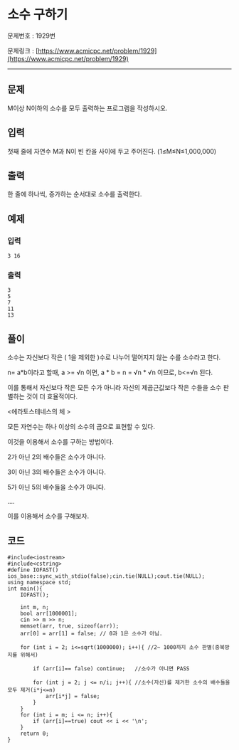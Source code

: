 # 소수 구하기

문제번호 :  1929번

문제링크 : [https://www.acmicpc.net/problem/1929](https://www.acmicpc.net/problem/1929)

----------

## 문제 ##

M이상 N이하의 소수를 모두 출력하는 프로그램을 작성하시오.




## 입력 ##

첫째 줄에 자연수 M과 N이 빈 칸을 사이에 두고 주어진다. (1≤M≤N≤1,000,000)




## 출력 ##

한 줄에 하나씩, 증가하는 순서대로 소수를 출력한다.




## 예제 ##
### 입력 ###

	3 16

### 출력 ###

	3
	5
	7
	11
	13

## 풀이 ##

소수는  자신보다 작은 ( 1을 제외한 )수로 나누어 떨어지지 않는 수를 소수라고 한다.



n= a*b이라고 할때, a >= √n 이면, a * b = n = √n * √n 이므로, b<=√n 된다.

이를 통해서 자신보다 작은 모든 수가 아니라 자신의 제곱근값보다 작은 수들을 소수 판별하는 것이 더 효율적이다.

<에라토스테네스의 체 >

모든 자연수는 하나 이상의 소수의 곱으로 표현할 수 있다.

이것을 이용해서 소수를 구하는 방법이다.

2가 아닌 2의 배수들은 소수가 아니다.

3이 아닌 3의 배수들은 소수가 아니다.

5가 아닌 5의 배수들을 소수가 아니다.

....

이를 이용해서 소수를 구해보자.



## 코드 ##




	#include<iostream>
	#include<cstring>
	#define IOFAST() ios_base::sync_with_stdio(false);cin.tie(NULL);cout.tie(NULL);
	using namespace std;
	int main(){
		IOFAST();
		
		int m, n;
		bool arr[1000001];
		cin >> m >> n; 
		memset(arr, true, sizeof(arr));
		arr[0] = arr[1] = false; // 0과 1은 소수가 아님.
		
		for (int i = 2; i<=sqrt(1000000); i++){ //2~ 1000까지 소수 판별(중복방지를 위해서)
	
			if (arr[i]== false)	continue;	//소수가 아니면 PASS
	
			for (int j = 2; j <= n/i; j++){	//소수(자신)를 제거한 소수의 배수들을 모두 제거(i*j<=n)
				arr[i*j] = false;
			}
		}
		for (int i = m; i <= n; i++){
			if (arr[i]==true) cout << i << '\n';
		}
		return 0;
	}

​	
	
